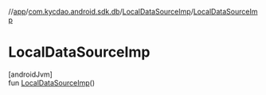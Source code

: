 //[app](../../../index.md)/[com.kycdao.android.sdk.db](../index.md)/[LocalDataSourceImp](index.md)/[LocalDataSourceImp](-local-data-source-imp.md)

# LocalDataSourceImp

[androidJvm]\
fun [LocalDataSourceImp](-local-data-source-imp.md)()
